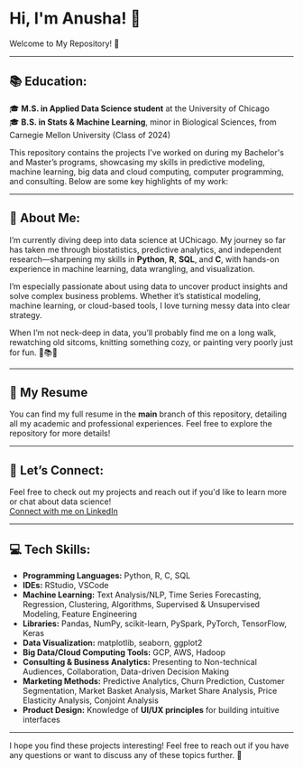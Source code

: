 # Hi, I'm Anusha! 🌟  
Welcome to My Repository! 👋

---

## 📚 **Education:**  

🎓 **M.S. in Applied Data Science student** at the University of Chicago  
🎓 **B.S. in Stats & Machine Learning**, minor in Biological Sciences, from Carnegie Mellon University (Class of 2024)  

This repository contains the projects I’ve worked on during my Bachelor's and Master’s programs, showcasing my skills in predictive modeling, machine learning, big data and cloud computing, computer programming, and consulting. Below are some key highlights of my work:

---

## 🌸 **About Me:**   
I’m currently diving deep into data science at UChicago. My journey so far has taken me through biostatistics, predictive analytics, and independent research—sharpening my skills in **Python**, **R**, **SQL**, and **C**, with hands-on experience in machine learning, data wrangling, and visualization.

I’m especially passionate about using data to uncover product insights and solve complex business problems. Whether it’s statistical modeling, machine learning, or cloud-based tools, I love turning messy data into clear strategy.

When I’m not neck-deep in data, you’ll probably find me on a long walk, rewatching old sitcoms, knitting something cozy, or painting very poorly just for fun. 🎨📚🍝

---

## 📄 **My Resume**  
You can find my full resume in the **main** branch of this repository, detailing all my academic and professional experiences. Feel free to explore the repository for more details!

---

## 🌱 **Let’s Connect:**  
Feel free to check out my projects and reach out if you'd like to learn more or chat about data science!  
[Connect with me on LinkedIn](https://www.linkedin.com/in/anushabhat09)


---

## 💻 **Tech Skills:**  
- **Programming Languages:** Python, R, C, SQL  
- **IDEs:** RStudio, VSCode  
- **Machine Learning:** Text Analysis/NLP, Time Series Forecasting, Regression, Clustering, Algorithms, Supervised & Unsupervised Modeling, Feature Engineering  
- **Libraries:** Pandas, NumPy, scikit-learn, PySpark, PyTorch, TensorFlow, Keras  
- **Data Visualization:** matplotlib, seaborn, ggplot2  
- **Big Data/Cloud Computing Tools:** GCP, AWS, Hadoop  
- **Consulting & Business Analytics:** Presenting to Non-technical Audiences, Collaboration, Data-driven Decision Making  
- **Marketing Methods:** Predictive Analytics, Churn Prediction, Customer Segmentation, Market Basket Analysis, Market Share Analysis, Price Elasticity Analysis, Conjoint Analysis  
- **Product Design:** Knowledge of **UI/UX principles** for building intuitive interfaces

---

I hope you find these projects interesting! Feel free to reach out if you have any questions or want to discuss any of these topics further. 🚀
